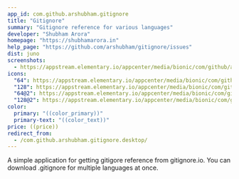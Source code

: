 ```yaml
---
app_id: com.github.arshubham.gitignore
title: "Gitignore"
summary: "Gitignore reference for various languages"
developer: "Shubham Arora"
homepage: "https://shubhamarora.in"
help_page: "https://github.com/arshubham/gitignore/issues"
dist: juno
screenshots:
  - https://appstream.elementary.io/appcenter/media/bionic/com/github/arshubham.gitignore/7AD6EF5B4612C4EC7929BD87B01A6284/screenshots/image-1_orig.png
icons:
  "64": https://appstream.elementary.io/appcenter/media/bionic/com/github/arshubham.gitignore/7AD6EF5B4612C4EC7929BD87B01A6284/icons/64x64/com.github.arshubham.gitignore_com.github.arshubham.gitignore.png
  "128": https://appstream.elementary.io/appcenter/media/bionic/com/github/arshubham.gitignore/7AD6EF5B4612C4EC7929BD87B01A6284/icons/128x128/com.github.arshubham.gitignore_com.github.arshubham.gitignore.png
  "64@2": https://appstream.elementary.io/appcenter/media/bionic/com/github/arshubham.gitignore/7AD6EF5B4612C4EC7929BD87B01A6284/icons/64x64@2/com.github.arshubham.gitignore_com.github.arshubham.gitignore.png
  "128@2": https://appstream.elementary.io/appcenter/media/bionic/com/github/arshubham.gitignore/7AD6EF5B4612C4EC7929BD87B01A6284/icons/128x128@2/com.github.arshubham.gitignore_com.github.arshubham.gitignore.png
color:
  primary: "((color_primary))"
  primary-text: "((color_text))"
price: ((price))
redirect_from:
  - /com.github.arshubham.gitignore.desktop/
---
```


<p>A simple application for getting gitigore reference from gitignore.io. You can download .gitignore for multiple languages at once.</p>